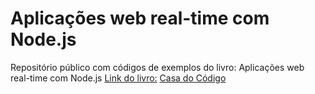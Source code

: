Aplicações web real-time com Node.js
============

Repositório público com códigos de exemplos do livro: Aplicações web real-time com Node.js
[Link do livro:](https://casadocodigo.refersion.com/l/630.1389)
[Casa do Código](https://drive.google.com/file/d/0B4ITXcRSTGP6R2R3NnlSUGZMMUk/view?resourcekey=0-qeDI8oRVITG4S7zDGnxtZg)
